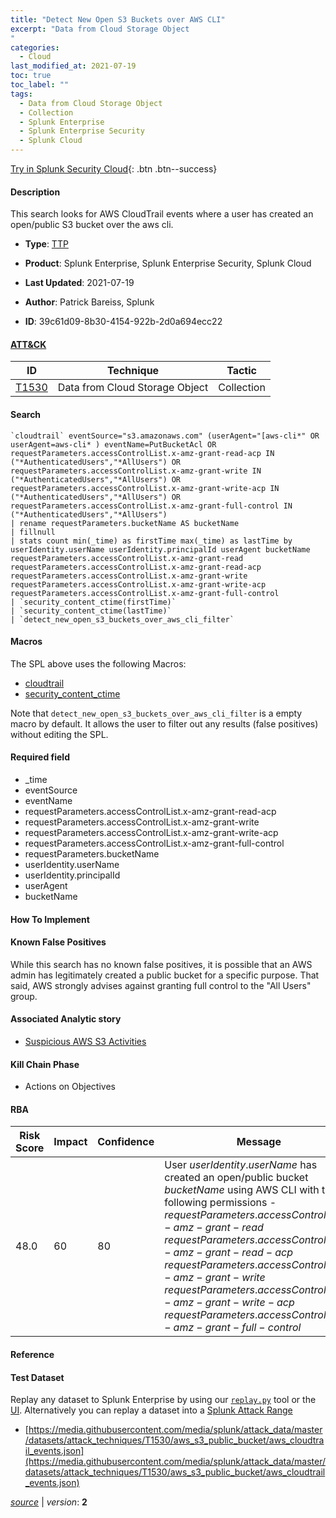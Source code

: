 ```yaml
---
title: "Detect New Open S3 Buckets over AWS CLI"
excerpt: "Data from Cloud Storage Object
"
categories:
  - Cloud
last_modified_at: 2021-07-19
toc: true
toc_label: ""
tags:
  - Data from Cloud Storage Object
  - Collection
  - Splunk Enterprise
  - Splunk Enterprise Security
  - Splunk Cloud
---
```




[Try in Splunk Security Cloud](https://www.splunk.com/en_splunk_app_enrichmentus/cyber-security.html){: .btn .btn--success}

#### Description

This search looks for AWS CloudTrail events where a user has created an open/public S3 bucket over the aws cli.

- **Type**: [TTP](https://github.com/splunk/security_content/wiki/object-Analytic-Types)
- **Product**: Splunk Enterprise, Splunk Enterprise Security, Splunk Cloud


- **Last Updated**: 2021-07-19
- **Author**: Patrick Bareiss, Splunk
- **ID**: 39c61d09-8b30-4154-922b-2d0a694ecc22


#### [ATT&CK](https://attack.mitre.org/)

| ID             | Technique        |  Tactic             |
| -------------- | ---------------- |-------------------- |
| [T1530](https://attack.mitre.org/techniques/T1530/) | Data from Cloud Storage Object | Collection |

#### Search

```
`cloudtrail` eventSource="s3.amazonaws.com" (userAgent="[aws-cli*" OR userAgent=aws-cli* ) eventName=PutBucketAcl OR requestParameters.accessControlList.x-amz-grant-read-acp IN ("*AuthenticatedUsers","*AllUsers") OR requestParameters.accessControlList.x-amz-grant-write IN ("*AuthenticatedUsers","*AllUsers") OR requestParameters.accessControlList.x-amz-grant-write-acp IN ("*AuthenticatedUsers","*AllUsers") OR requestParameters.accessControlList.x-amz-grant-full-control IN ("*AuthenticatedUsers","*AllUsers") 
| rename requestParameters.bucketName AS bucketName 
| fillnull 
| stats count min(_time) as firstTime max(_time) as lastTime by userIdentity.userName userIdentity.principalId userAgent bucketName requestParameters.accessControlList.x-amz-grant-read requestParameters.accessControlList.x-amz-grant-read-acp requestParameters.accessControlList.x-amz-grant-write requestParameters.accessControlList.x-amz-grant-write-acp requestParameters.accessControlList.x-amz-grant-full-control 
| `security_content_ctime(firstTime)`
| `security_content_ctime(lastTime)` 
| `detect_new_open_s3_buckets_over_aws_cli_filter` 
```

#### Macros
The SPL above uses the following Macros:
* [cloudtrail](https://github.com/splunk/security_content/blob/develop/macros/cloudtrail.yml)
* [security_content_ctime](https://github.com/splunk/security_content/blob/develop/macros/security_content_ctime.yml)

Note that `detect_new_open_s3_buckets_over_aws_cli_filter` is a empty macro by default. It allows the user to filter out any results (false positives) without editing the SPL.

#### Required field
* _time
* eventSource
* eventName
* requestParameters.accessControlList.x-amz-grant-read-acp
* requestParameters.accessControlList.x-amz-grant-write
* requestParameters.accessControlList.x-amz-grant-write-acp
* requestParameters.accessControlList.x-amz-grant-full-control
* requestParameters.bucketName
* userIdentity.userName
* userIdentity.principalId
* userAgent
* bucketName


#### How To Implement


#### Known False Positives
While this search has no known false positives, it is possible that an AWS admin has legitimately created a public bucket for a specific purpose. That said, AWS strongly advises against granting full control to the "All Users" group.

#### Associated Analytic story
* [Suspicious AWS S3 Activities](/stories/suspicious_aws_s3_activities)


#### Kill Chain Phase
* Actions on Objectives



#### RBA

| Risk Score  | Impact      | Confidence   | Message      |
| ----------- | ----------- |--------------|--------------|
| 48.0 | 60 | 80 | User $userIdentity.userName$ has created an open/public bucket $bucketName$ using AWS CLI with the following permissions - $requestParameters.accessControlList.x-amz-grant-read$ $requestParameters.accessControlList.x-amz-grant-read-acp$ $requestParameters.accessControlList.x-amz-grant-write$ $requestParameters.accessControlList.x-amz-grant-write-acp$ $requestParameters.accessControlList.x-amz-grant-full-control$ |




#### Reference


#### Test Dataset
Replay any dataset to Splunk Enterprise by using our [`replay.py`](https://github.com/splunk/attack_data#using-replaypy) tool or the [UI](https://github.com/splunk/attack_data#using-ui).
Alternatively you can replay a dataset into a [Splunk Attack Range](https://github.com/splunk/attack_range#replay-dumps-into-attack-range-splunk-server)


* [https://media.githubusercontent.com/media/splunk/attack_data/master/datasets/attack_techniques/T1530/aws_s3_public_bucket/aws_cloudtrail_events.json](https://media.githubusercontent.com/media/splunk/attack_data/master/datasets/attack_techniques/T1530/aws_s3_public_bucket/aws_cloudtrail_events.json)



[*source*](https://github.com/splunk/security_content/tree/develop/detections/cloud/detect_new_open_s3_buckets_over_aws_cli.yml) \| *version*: **2**